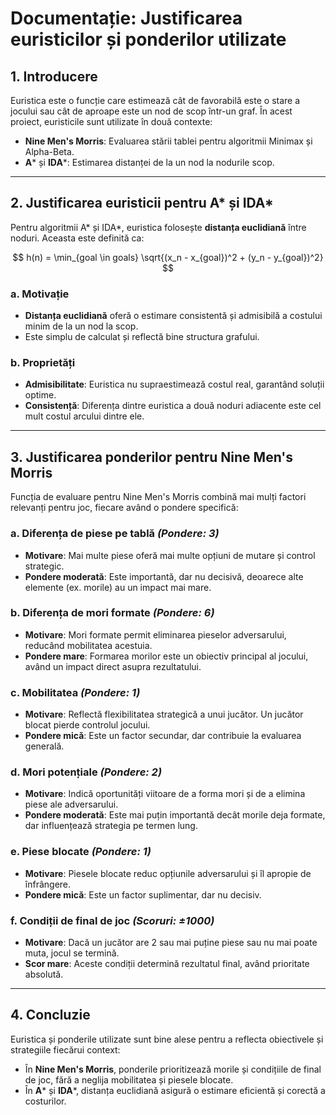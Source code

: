 # Documentație: Justificarea euristicilor și ponderilor utilizate

## 1. Introducere
Euristica este o funcție care estimează cât de favorabilă este o stare a jocului sau cât de aproape este un nod de scop într-un graf. În acest proiect, euristicile sunt utilizate în două contexte:
- **Nine Men's Morris**: Evaluarea stării tablei pentru algoritmii Minimax și Alpha-Beta.
- **A*** și **IDA***: Estimarea distanței de la un nod la nodurile scop.

---

## 2. Justificarea euristicii pentru A* și IDA*
Pentru algoritmii A* și IDA*, euristica folosește **distanța euclidiană** între noduri. Aceasta este definită ca:

$$
h(n) = \min_{goal \in goals} \sqrt{(x_n - x_{goal})^2 + (y_n - y_{goal})^2}
$$

### a. Motivație
- **Distanța euclidiană** oferă o estimare consistentă și admisibilă a costului minim de la un nod la scop.
- Este simplu de calculat și reflectă bine structura grafului.

### b. Proprietăți
- **Admisibilitate**: Euristica nu supraestimează costul real, garantând soluții optime.
- **Consistență**: Diferența dintre euristica a două noduri adiacente este cel mult costul arcului dintre ele.

---

## 3. Justificarea ponderilor pentru Nine Men's Morris
Funcția de evaluare pentru Nine Men's Morris combină mai mulți factori relevanți pentru joc, fiecare având o pondere specifică:

### a. Diferența de piese pe tablă *(Pondere: 3)*
- **Motivare**: Mai multe piese oferă mai multe opțiuni de mutare și control strategic.
- **Pondere moderată**: Este importantă, dar nu decisivă, deoarece alte elemente (ex. morile) au un impact mai mare.

### b. Diferența de mori formate *(Pondere: 6)*
- **Motivare**: Mori formate permit eliminarea pieselor adversarului, reducând mobilitatea acestuia.
- **Pondere mare**: Formarea morilor este un obiectiv principal al jocului, având un impact direct asupra rezultatului.

### c. Mobilitatea *(Pondere: 1)*
- **Motivare**: Reflectă flexibilitatea strategică a unui jucător. Un jucător blocat pierde controlul jocului.
- **Pondere mică**: Este un factor secundar, dar contribuie la evaluarea generală.

### d. Mori potențiale *(Pondere: 2)*
- **Motivare**: Indică oportunități viitoare de a forma mori și de a elimina piese ale adversarului.
- **Pondere moderată**: Este mai puțin importantă decât morile deja formate, dar influențează strategia pe termen lung.

### e. Piese blocate *(Pondere: 1)*
- **Motivare**: Piesele blocate reduc opțiunile adversarului și îl apropie de înfrângere.
- **Pondere mică**: Este un factor suplimentar, dar nu decisiv.

### f. Condiții de final de joc *(Scoruri: ±1000)*
- **Motivare**: Dacă un jucător are 2 sau mai puține piese sau nu mai poate muta, jocul se termină.
- **Scor mare**: Aceste condiții determină rezultatul final, având prioritate absolută.

---

## 4. Concluzie
Euristica și ponderile utilizate sunt bine alese pentru a reflecta obiectivele și strategiile fiecărui context:
- În **Nine Men's Morris**, ponderile prioritizează morile și condițiile de final de joc, fără a neglija mobilitatea și piesele blocate.
- În **A*** și **IDA***, distanța euclidiană asigură o estimare eficientă și corectă a costurilor.